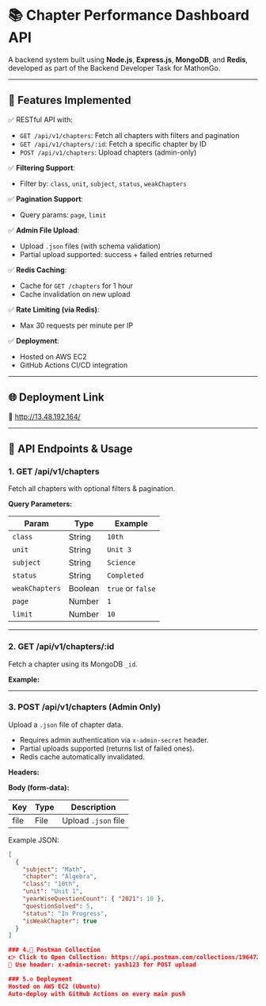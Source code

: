 # 📚 Chapter Performance Dashboard API

A backend system built using **Node.js**, **Express.js**, **MongoDB**, and **Redis**, developed as part of the Backend Developer  Task for MathonGo.

---

## 🚀 Features Implemented

✅ RESTful API with:
- `GET /api/v1/chapters`: Fetch all chapters with filters and pagination
- `GET /api/v1/chapters/:id`: Fetch a specific chapter by ID
- `POST /api/v1/chapters`: Upload chapters (admin-only)

✅ **Filtering Support**:
- Filter by: `class`, `unit`, `subject`, `status`, `weakChapters`

✅ **Pagination Support**:
- Query params: `page`, `limit`

✅ **Admin File Upload**:
- Upload `.json` files (with schema validation)
- Partial upload supported: success + failed entries returned

✅ **Redis Caching**:
- Cache for `GET /chapters` for 1 hour
- Cache invalidation on new upload

✅ **Rate Limiting (via Redis)**:
- Max 30 requests per minute per IP

✅ **Deployment**:
- Hosted on AWS EC2
- GitHub Actions CI/CD integration

---

## 🌐 Deployment Link

🔗 http://13.48.192.164/

---

## 🧪 API Endpoints & Usage

### 1. **GET /api/v1/chapters**

Fetch all chapters with optional filters & pagination.

**Query Parameters:**

| Param          | Type    | Example        |
|----------------|---------|----------------|
| `class`        | String  | `10th`         |
| `unit`         | String  | `Unit 3`       |
| `subject`      | String  | `Science`      |
| `status`       | String  | `Completed`    |
| `weakChapters` | Boolean | `true` or `false` |
| `page`         | Number  | `1`            |
| `limit`        | Number  | `10`           |

---

### 2. **GET /api/v1/chapters/:id**

Fetch a chapter using its MongoDB `_id`.

**Example:**

---

### 3. **POST /api/v1/chapters** (Admin Only)

Upload a `.json` file of chapter data.

- Requires admin authentication via `x-admin-secret` header.
- Partial uploads supported (returns list of failed ones).
- Redis cache automatically invalidated.

**Headers:**


**Body (form-data):**

| Key   | Type | Description         |
|-------|------|---------------------|
| file  | File | Upload `.json` file |

Example JSON:
```json
[
  {
    "subject": "Math",
    "chapter": "Algebra",
    "class": "10th",
    "unit": "Unit 1",
    "yearWiseQuestionCount": { "2021": 10 },
    "questionSolved": 5,
    "status": "In Progress",
    "isWeakChapter": true
  }
]

### 4.🧪 Postman Collection
👉 Click to Open Collection: https://api.postman.com/collections/19647232-3d2c3775-6873-4335-a8c5-1c440852b39c?access_key=PMAT-01JWZW2FX3FG16BKNA4Y29CWXT
🔐 Use header: x-admin-secret: yash123 for POST upload

### 5.⚙️ Deployment
Hosted on AWS EC2 (Ubuntu)
Auto-deploy with GitHub Actions on every main push
